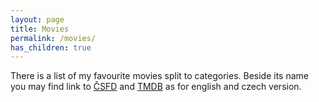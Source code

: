 ```yaml
---
layout: page
title: Movies
permalink: /movies/
has_children: true
---
```


There is a list of my favourite movies split to categories. Beside its name you may find link to [ČSFD](https://www.csfd.cz/) and [TMDB](https://www.themoviedb.org/) as for english and czech version.

<!--
### To watch

- [ ] Dune ([Part one](https://www.csfd.cz/film/236957-duna/prehled/), [Part two](https://www.csfd.cz/film/1098951-duna-cast-druha/prehled/), [TMDB 1](https://www.themoviedb.org/movie/438631-dune), [TMDB 2](https://www.themoviedb.org/movie/693134-dune-part-two))
-->